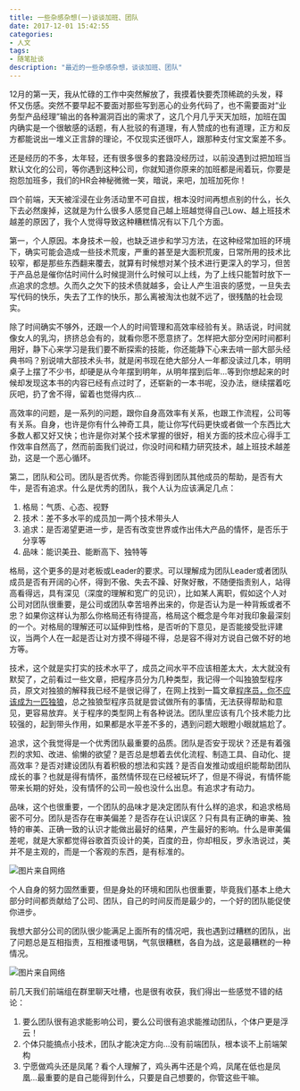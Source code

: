 ```yaml
---
title: 一些杂感杂想(一)谈谈加班、团队
date: 2017-12-01 15:42:55
categories:
- 人文
tags:
- 随笔扯谈
description: "最近的一些杂感杂想，谈谈加班、团队"
---
```


12月的第一天，我从忙碌的工作中突然解放了，我摸着快要秃顶稀疏的头发，释怀又伤感。突然不要早起不要面对那些写到恶心的业务代码了，也不需要面对“业务型产品经理”输出的各种漏洞百出的需求了，这几个月几乎天天加班，加班在国内确实是一个很敏感的话题，有人批驳的有道理，有人赞成的也有道理，正方和反方都能说出一堆义正言辞的理论，不仅现实还很吓人，跟那种支付宝文案差不多。
<!-- more -->
还是经历的不多，太年轻，还有很多很多的套路没经历过，以前没遇到过把加班当默认文化的公司，等你遇到这种公司，你就知道你原来的加班都是闹着玩，你要是抱怨加班多，我们的HR会神秘微微一笑，暗说，来吧，加班加死你！

四个前端，天天被淫浸在业务活动里不可自拔，根本没时间再想点别的什么，长久下去必然废掉，这就是为什么很多人感觉自己越上班越觉得自己Low、越上班技术越差的原因了，我个人觉得导致这种糟糕情况有以下几个方面。

第一，个人原因。本身技术一般，也缺乏进步和学习方法，在这种经常加班的环境下，确实可能会造成一些技术荒废，严重的甚至是大面积荒废，日常所用的技术比较窄，都是那些东西翻来覆去，就算有时候想对某个技术进行更深入的学习，但苦于产品总是催你估时间什么时候提测什么时候可以上线，为了上线只能暂时放下一点追求的念想。久而久之欠下的技术债就越多，会让人产生沮丧的感觉，一旦失去写代码的快乐，失去了工作的快乐，那么离被淘汰也就不远了，很残酷的社会现实。

除了时间确实不够外，还跟一个人的时间管理和高效率经验有关。熟话说，时间就像女人的乳沟，挤挤总会有的，就看你愿不愿意挤了。怎样把大部分空闲时间都利用好，静下心来学习是我们要不断探索的技能，你还能静下心来去啃一部大部头经典书吗？别说啃大部技术头书，就是闲书现在绝大部分人一年都没读过几本，明明桌子上摆了不少书，却硬是从今年摆到明年，从明年摆到后年...等到你想起来的时候却发现这本书的内容已经有点过时了，还崭新的一本书呢，没办法，继续摆着吃灰吧，扔了舍不得，留着也觉得内疚...

高效率的问题，是一系列的问题，跟你自身高效率有关系，也跟工作流程，公司等有关系。自身，也许是你有什么神奇工具，能让你写代码更快或者做一个东西比大多数人都又好又快；也许是你对某个技术掌握的很好，相关方面的技术应心得手工作效率自然高了，然而前面我们说过，你没时间和精力研究技术，越上班技术越差劲，这是一个恶心循环。

第二，团队和公司。团队是否优秀。你能否得到团队其他成员的帮助，是否有大牛，是否有追求。什么是优秀的团队，我个人认为应该满足几点：

1. 格局：气质、心态、视野
2. 技术：差不多水平的成员加一两个技术带头人
3. 追求：是否渴望更进一步，是否有改变世界或作出伟大产品的情怀，是否乐于分享等
4. 品味：能识美丑、能断高下、独特等

格局，这个更多的是对老板或Leader的要求。可以理解成为团队Leader或者团队成员是否有开阔的心怀，得到不傲、失去不躁、好聚好散，不随便指责别人，站得高看得远，具有深见（深度的理解和宽广的见识），比如某人离职，假如这个人对公司对团队很重要，是公司或团队幸苦培养出来的，你是否认为是一种背叛或者不忠？如果你这样认为那么你格局还有待提高，格局这个概念是今年对我印象最深刻的一个。对格局的理解还可以延伸到性格，是否听的下意见，是否能接受批评建议，当两个人在一起是否让对方摸不得碰不得，总是容不得对方说自己做不好的地方等。

技术，这个就是实打实的技术水平了，成员之间水平不应该相差太大，太大就没有默契了，之前看过一些文章，把程序员分为几种类型，我记得一个叫独狼型程序员，原文对独狼的解释我已经不是很记得了，在网上找到一篇文章[程序员，你不应该成为一匹独狼](//www.jianshu.com/p/4510f58293cf)，总之独狼型程序员就是尝试做所有的事情，无法获得帮助和意见，更容易放弃。关于程序的类型网上有各种说法。团队里应该有几个技术能力比较强的，起到带头作用，如果都是水平差不多的，遇到问题大眼瞪小眼就尴尬了。

追求，这个我觉得是一个优秀团队最重要的品质。团队是否安于现状？还是有着强烈的求知、改进、偷懒的欲望？是否总是想着去优化流程、制造工具、自动化、提高效率？是否对建设团队有着积极的想法和实践？是否自发推动或组织能帮助团队成长的事？也就是得有情怀，虽然情怀现在已经被玩坏了，但是不得说，有情怀能带来长期的好处，没有情怀的公司一般也没什么出息。有追求才有动力。

品味，这个也很重要，一个团队的品味才是决定团队有什么样的追求，和追求格局密不可分。团队是否存在审美偏差？是否存在认识误区？只有具有正确的审美、独特的审美、正确一致的认识才能做出最好的结果，产生最好的影响。什么是审美偏差呢，就是大家都觉得谷歌首页设计的美，百度的丑，你却相反，罗永浩说过，美并不是主观的，而是一个客观的东西，是有标准的。

![图片来自网络](//ww3.sinaimg.cn/large/006tNc79ly1g5d8af1yfbj308c08cwee.jpg)

个人自身的努力固然重要，但是身处的环境和团队也很重要，毕竟我们基本上绝大部分时间都贡献给了公司、团队，自己的时间反而是最少的，一个好的团队能促使你进步。

我想大部分公司的团队很少能满足上面所有的情况吧，我也遇到过糟糕的团队，出了问题总是互相指责，互相推诿甩锅，气氛很糟糕，各自为战，这是最糟糕的一种情况。

![图片来自网络](//ww3.sinaimg.cn/large/006tNc79ly1g5d8agz4ycj307x04r747.jpg)

前几天我们前端组在群里聊天吐槽，也是很有收获，我们得出一些感觉不错的结论：
1. 要么团队很有追求能影响公司，要么公司很有追求能推动团队，个体户更是浮云！
2. 个体只能搞点小技术，团队才能决定方向...没有前端团队，根本谈不上前端架构
3. 宁愿做鸡头还是凤尾？看个人理解了，鸡头再牛还是个鸡，凤尾在低也是凤凰…最重要的是自己能得到什么，只要是自己想要的，你管这些干嘛。

